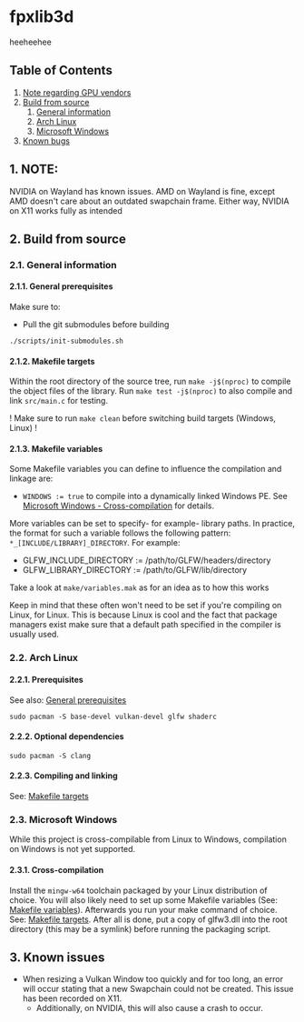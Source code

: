 # fpxlib3d

heeheehee

## Table of Contents
1. [Note regarding GPU vendors](#note_gpu)
2. [Build from source](#build_from_source)
    1. [General information](#build_general)
    2. [Arch Linux](#build_arch)
    3. [Microsoft Windows](#build_windows)
3. [Known bugs](#known_issues)


## 1. NOTE: <a name="note_gpu"></a>
NVIDIA on Wayland has known issues.
AMD on Wayland is fine, except AMD doesn't care about an outdated swapchain frame.
Either way, NVIDIA on X11 works fully as intended


## 2. Build from source <a name="build_from_source"></a>

### 2.1. General information <a name="build_general"></a>

#### 2.1.1. General prerequisites <a name="build_general_pre"></a>
Make sure to:
- Pull the git submodules before building
```shell
./scripts/init-submodules.sh
```

#### 2.1.2. Makefile targets <a name="build_make_targets"></a>
Within the root directory of the source tree, run `make -j$(nproc)` to compile the object files of the library. Run `make test -j$(nproc)` to also compile and link `src/main.c` for testing.

! Make sure to run `make clean` before switching build targets (Windows, Linux) !

#### 2.1.3. Makefile variables <a name="build_make_vars"></a>
Some Makefile variables you can define to influence the compilation and linkage are:
- `WINDOWS := true` to compile into a dynamically linked Windows PE. See [Microsoft Windows - Cross-compilation](#build_windows_cross) for details.

More variables can be set to specify- for example- library paths. In practice, the format for such a variable follows the following pattern: `*_[INCLUDE/LIBRARY]_DIRECTORY`.
For example:
- GLFW_INCLUDE_DIRECTORY := /path/to/GLFW/headers/directory
- GLFW_LIBRARY_DIRECTORY := /path/to/GLFW/lib/directory

Take a look at `make/variables.mak` as for an idea as to how this works

Keep in mind that these often won't need to be set if you're compiling on Linux, for Linux. This is because Linux is cool and the fact that package managers exist make sure that a default path specified in the compiler is usually used.


### 2.2. Arch Linux <a name="build_arch"></a>

#### 2.2.1. Prerequisites
See also: [General prerequisites](#build_general_pre)
```shell
sudo pacman -S base-devel vulkan-devel glfw shaderc
```

#### 2.2.2. Optional dependencies
```shell
sudo pacman -S clang
```

#### 2.2.3. Compiling and linking
See: [Makefile targets](#build_make_targets)


### 2.3. Microsoft Windows <a name="build_windows"></a>
While this project is cross-compilable from Linux to Windows, compilation on Windows is not yet supported.

#### 2.3.1. Cross-compilation <a name="build_windows_cross"></a>
Install the `mingw-w64` toolchain packaged by your Linux distribution of choice. You will also likely need to set up some Makefile variables (See: [Makefile variables](#build_make_vars)). Afterwards you run your make command of choice. See: [Makefile targets](#build_make_targets). After all is done, put a copy of glfw3.dll into the root directory (this may be a symlink) before running the packaging script.


## 3. Known issues <a name="known_issues"></a>
- When resizing a Vulkan Window too quickly and for too long, an error will occur stating that a new Swapchain could not be created. This issue has been recorded on X11.
  - Additionally, on NVIDIA, this will also cause a crash to occur.
